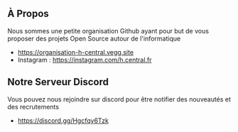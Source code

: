 ## À Propos
Nous sommes une petite organisation Github ayant pour but de vous proposer des projets Open Source autour de l'informatique
- https://organisation-h-central.vegg.site
- Instagram : https://instagram.com/h.central.fr

## Notre Serveur Discord

Vous pouvez nous rejoindre sur discord pour être notifier des nouveautés et des recrutements
- https://discord.gg/Hgcfqy6Tzk


